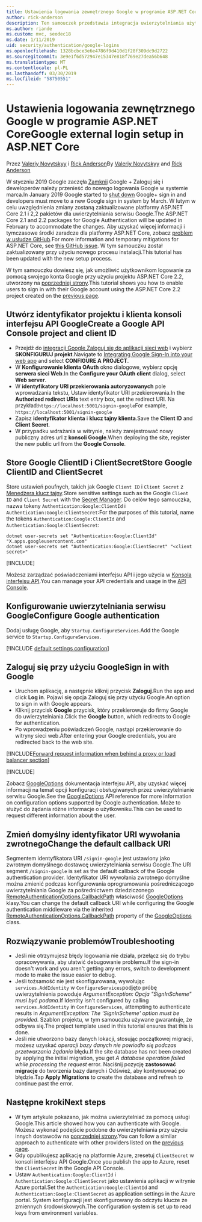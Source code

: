 ```yaml
---
title: Ustawienia logowania zewnętrznego Google w programie ASP.NET Core
author: rick-anderson
description: Ten samouczek przedstawia integracja uwierzytelniania użytkownika konta Google do istniejącej aplikacji platformy ASP.NET Core.
ms.author: riande
ms.custom: mvc, seodec18
ms.date: 1/11/2019
uid: security/authentication/google-logins
ms.openlocfilehash: 1328bcbce3e6e4786f9d410d1f28f309dc9d2722
ms.sourcegitcommit: 3e9e1f6d572947e15347e818f769e27dea56b648
ms.translationtype: MT
ms.contentlocale: pl-PL
ms.lasthandoff: 03/30/2019
ms.locfileid: "58750551"
---
```

# <a name="google-external-login-setup-in-aspnet-core"></a><span data-ttu-id="bd344-103">Ustawienia logowania zewnętrznego Google w programie ASP.NET Core</span><span class="sxs-lookup"><span data-stu-id="bd344-103">Google external login setup in ASP.NET Core</span></span>

<span data-ttu-id="bd344-104">Przez [Valeriy Novytskyy](https://github.com/01binary) i [Rick Anderson](https://twitter.com/RickAndMSFT)</span><span class="sxs-lookup"><span data-stu-id="bd344-104">By [Valeriy Novytskyy](https://github.com/01binary) and [Rick Anderson](https://twitter.com/RickAndMSFT)</span></span>

<span data-ttu-id="bd344-105">W styczniu 2019 Google zaczęła [Zamknij](https://developers.google.com/+/api-shutdown) Google + Zaloguj się i deweloperów należy przenieść do nowego logowania Google w systemie marca.</span><span class="sxs-lookup"><span data-stu-id="bd344-105">In January 2019 Google started to [shut down](https://developers.google.com/+/api-shutdown) Google+ sign in and developers must move to a new Google sign in system by March.</span></span> <span data-ttu-id="bd344-106">W lutym w celu uwzględnienia zmiany zostaną zaktualizowane platformy ASP.NET Core 2.1 i 2,2 pakietów dla uwierzytelniania serwisu Google.</span><span class="sxs-lookup"><span data-stu-id="bd344-106">The ASP.NET Core 2.1 and 2.2 packages for Google Authentication will be updated in February to accommodate the changes.</span></span> <span data-ttu-id="bd344-107">Aby uzyskać więcej informacji i tymczasowe środki zaradcze dla platformy ASP.NET Core, zobacz [problem w usłudze GitHub](https://github.com/aspnet/AspNetCore/issues/6486).</span><span class="sxs-lookup"><span data-stu-id="bd344-107">For more information and temporary mitigations for ASP.NET Core, see [this GitHub issue](https://github.com/aspnet/AspNetCore/issues/6486).</span></span> <span data-ttu-id="bd344-108">W tym samouczku został zaktualizowany przy użyciu nowego procesu instalacji.</span><span class="sxs-lookup"><span data-stu-id="bd344-108">This tutorial has been updated with the new setup process.</span></span>

<span data-ttu-id="bd344-109">W tym samouczku dowiesz się, jak umożliwić użytkownikom logowanie za pomocą swojego konta Google przy użyciu projektu ASP.NET Core 2.2, utworzony na [poprzedniej strony](xref:security/authentication/social/index).</span><span class="sxs-lookup"><span data-stu-id="bd344-109">This tutorial shows you how to enable users to sign in with their Google account using the ASP.NET Core 2.2 project created on the [previous page](xref:security/authentication/social/index).</span></span>

## <a name="create-a-google-api-console-project-and-client-id"></a><span data-ttu-id="bd344-110">Utwórz identyfikator projektu i klienta konsoli interfejsu API Google</span><span class="sxs-lookup"><span data-stu-id="bd344-110">Create a Google API Console project and client ID</span></span>

* <span data-ttu-id="bd344-111">Przejdź do [integracji Google Zaloguj się do aplikacji sieci web](https://developers.google.com/identity/sign-in/web/devconsole-project) i wybierz **SKONFIGURUJ projekt**.</span><span class="sxs-lookup"><span data-stu-id="bd344-111">Navigate to [Integrating Google Sign-In into your web app](https://developers.google.com/identity/sign-in/web/devconsole-project) and select **CONFIGURE A PROJECT**.</span></span>
* <span data-ttu-id="bd344-112">W **Konfigurowanie klienta OAuth** okno dialogowe, wybierz opcję **serwera sieci Web**.</span><span class="sxs-lookup"><span data-stu-id="bd344-112">In the **Configure your OAuth client** dialog, select **Web server**.</span></span>
* <span data-ttu-id="bd344-113">W **identyfikatory URI przekierowania autoryzowanych** pole wprowadzania tekstu, Ustaw identyfikator URI przekierowania.</span><span class="sxs-lookup"><span data-stu-id="bd344-113">In the **Authorized redirect URIs** text entry box, set the redirect URI.</span></span> <span data-ttu-id="bd344-114">Na przykład:`https://localhost:5001/signin-google`</span><span class="sxs-lookup"><span data-stu-id="bd344-114">For example, `https://localhost:5001/signin-google`</span></span>
* <span data-ttu-id="bd344-115">Zapisz **identyfikator klienta** i **klucz tajny klienta**.</span><span class="sxs-lookup"><span data-stu-id="bd344-115">Save the **Client ID** and **Client Secret**.</span></span>
* <span data-ttu-id="bd344-116">W przypadku wdrażania w witrynie, należy zarejestrować nowy publiczny adres url z **konsoli Google**.</span><span class="sxs-lookup"><span data-stu-id="bd344-116">When deploying the site, register the new public url from the **Google Console**.</span></span>

## <a name="store-google-clientid-and-clientsecret"></a><span data-ttu-id="bd344-117">Store Google ClientID i ClientSecret</span><span class="sxs-lookup"><span data-stu-id="bd344-117">Store Google ClientID and ClientSecret</span></span>

<span data-ttu-id="bd344-118">Store ustawień poufnych, takich jak Google `Client ID` i `Client Secret` z [Menedżera klucz tajny](xref:security/app-secrets).</span><span class="sxs-lookup"><span data-stu-id="bd344-118">Store sensitive settings such as the Google `Client ID` and `Client Secret` with the [Secret Manager](xref:security/app-secrets).</span></span> <span data-ttu-id="bd344-119">Do celów tego samouczka, nazwa tokeny `Authentication:Google:ClientId` i `Authentication:Google:ClientSecret`:</span><span class="sxs-lookup"><span data-stu-id="bd344-119">For the purposes of this tutorial, name the tokens `Authentication:Google:ClientId` and `Authentication:Google:ClientSecret`:</span></span>

```console
dotnet user-secrets set "Authentication:Google:ClientId" "X.apps.googleusercontent.com"
dotnet user-secrets set "Authentication:Google:ClientSecret" "<client secret>"
```

[!INCLUDE[](~/includes/environmentVarableColon.md)]

<span data-ttu-id="bd344-120">Możesz zarządzać poświadczeniami interfejsu API i jego użycia w [Konsola interfejsu API](https://console.developers.google.com/apis/dashboard).</span><span class="sxs-lookup"><span data-stu-id="bd344-120">You can manage your API credentials and usage in the [API Console](https://console.developers.google.com/apis/dashboard).</span></span>

## <a name="configure-google-authentication"></a><span data-ttu-id="bd344-121">Konfigurowanie uwierzytelniania serwisu Google</span><span class="sxs-lookup"><span data-stu-id="bd344-121">Configure Google authentication</span></span>

<span data-ttu-id="bd344-122">Dodaj usługę Google, aby `Startup.ConfigureServices`.</span><span class="sxs-lookup"><span data-stu-id="bd344-122">Add the Google service to `Startup.ConfigureServices`.</span></span>

[!INCLUDE [default settings configuration](includes/default-settings2-2.md)]

## <a name="sign-in-with-google"></a><span data-ttu-id="bd344-123">Zaloguj się przy użyciu Google</span><span class="sxs-lookup"><span data-stu-id="bd344-123">Sign in with Google</span></span>

* <span data-ttu-id="bd344-124">Uruchom aplikację, a następnie kliknij przycisk **Zaloguj**.</span><span class="sxs-lookup"><span data-stu-id="bd344-124">Run the app and click **Log in**.</span></span> <span data-ttu-id="bd344-125">Pojawi się opcja Zaloguj się przy użyciu Google.</span><span class="sxs-lookup"><span data-stu-id="bd344-125">An option to sign in with Google appears.</span></span>
* <span data-ttu-id="bd344-126">Kliknij przycisk **Google** przycisk, który przekierowuje do firmy Google do uwierzytelniania.</span><span class="sxs-lookup"><span data-stu-id="bd344-126">Click the **Google** button, which redirects to Google for authentication.</span></span>
* <span data-ttu-id="bd344-127">Po wprowadzeniu poświadczeń Google, nastąpi przekierowanie do witryny sieci web.</span><span class="sxs-lookup"><span data-stu-id="bd344-127">After entering your Google credentials, you are redirected back to the web site.</span></span>

[!INCLUDE[Forward request information when behind a proxy or load balancer section](includes/forwarded-headers-middleware.md)]

[!INCLUDE[](includes/chain-auth-providers.md)]

<span data-ttu-id="bd344-128">Zobacz [GoogleOptions](/dotnet/api/microsoft.aspnetcore.authentication.google.googleoptions) dokumentacja interfejsu API, aby uzyskać więcej informacji na temat opcji konfiguracji obsługiwanych przez uwierzytelnianie serwisu Google.</span><span class="sxs-lookup"><span data-stu-id="bd344-128">See the [GoogleOptions](/dotnet/api/microsoft.aspnetcore.authentication.google.googleoptions) API reference for more information on configuration options supported by Google authentication.</span></span> <span data-ttu-id="bd344-129">Może to służyć do żądania różne informacje o użytkowniku.</span><span class="sxs-lookup"><span data-stu-id="bd344-129">This can be used to request different information about the user.</span></span>

## <a name="change-the-default-callback-uri"></a><span data-ttu-id="bd344-130">Zmień domyślny identyfikator URI wywołania zwrotnego</span><span class="sxs-lookup"><span data-stu-id="bd344-130">Change the default callback URI</span></span>

<span data-ttu-id="bd344-131">Segmentem identyfikatora URI `/signin-google` jest ustawiony jako zwrotnym domyślnego dostawcę uwierzytelniania serwisu Google.</span><span class="sxs-lookup"><span data-stu-id="bd344-131">The URI segment `/signin-google` is set as the default callback of the Google authentication provider.</span></span> <span data-ttu-id="bd344-132">Identyfikator URI wywołania zwrotnego domyślne można zmienić podczas konfigurowania oprogramowania pośredniczącego uwierzytelniania Google za pośrednictwem dziedziczonego [RemoteAuthenticationOptions.CallbackPath](/dotnet/api/microsoft.aspnetcore.authentication.remoteauthenticationoptions.callbackpath) właściwość [GoogleOptions](/dotnet/api/microsoft.aspnetcore.authentication.google.googleoptions) klasy.</span><span class="sxs-lookup"><span data-stu-id="bd344-132">You can change the default callback URI while configuring the Google authentication middleware via the inherited [RemoteAuthenticationOptions.CallbackPath](/dotnet/api/microsoft.aspnetcore.authentication.remoteauthenticationoptions.callbackpath) property of the [GoogleOptions](/dotnet/api/microsoft.aspnetcore.authentication.google.googleoptions) class.</span></span>

## <a name="troubleshooting"></a><span data-ttu-id="bd344-133">Rozwiązywanie problemów</span><span class="sxs-lookup"><span data-stu-id="bd344-133">Troubleshooting</span></span>

* <span data-ttu-id="bd344-134">Jeśli nie otrzymujesz błędy logowania nie działa, przełącz się do trybu opracowywania, aby ułatwić debugowanie problemu.</span><span class="sxs-lookup"><span data-stu-id="bd344-134">If the sign-in doesn't work and you aren't getting any errors, switch to development mode to make the issue easier to debug.</span></span>
* <span data-ttu-id="bd344-135">Jeśli tożsamość nie jest skonfigurowana, wywołując `services.AddIdentity` w `ConfigureServices`podjęto próbę uwierzytelnienia powoduje *ArgumentException: Opcja "SignInScheme" musi być podana*.</span><span class="sxs-lookup"><span data-stu-id="bd344-135">If Identity isn't configured by calling `services.AddIdentity` in `ConfigureServices`, attempting to authenticate results in *ArgumentException: The 'SignInScheme' option must be provided*.</span></span> <span data-ttu-id="bd344-136">Szablon projektu, w tym samouczku używane gwarantuje, że odbywa się.</span><span class="sxs-lookup"><span data-stu-id="bd344-136">The project template used in this tutorial ensures that this is done.</span></span>
* <span data-ttu-id="bd344-137">Jeśli nie utworzono bazy danych lokacji, stosując początkowej migracji, możesz uzyskać *operacji bazy danych nie powiodło się podczas przetwarzania żądania* błędu.</span><span class="sxs-lookup"><span data-stu-id="bd344-137">If the site database has not been created by applying the initial migration, you get *A database operation failed while processing the request* error.</span></span> <span data-ttu-id="bd344-138">Naciśnij pozycję **zastosować migracje** do tworzenia bazy danych i Odśwież, aby kontynuować po błędzie.</span><span class="sxs-lookup"><span data-stu-id="bd344-138">Tap **Apply Migrations** to create the database and refresh to continue past the error.</span></span>

## <a name="next-steps"></a><span data-ttu-id="bd344-139">Następne kroki</span><span class="sxs-lookup"><span data-stu-id="bd344-139">Next steps</span></span>

* <span data-ttu-id="bd344-140">W tym artykule pokazano, jak można uwierzytelniać za pomocą usługi Google.</span><span class="sxs-lookup"><span data-stu-id="bd344-140">This article showed how you can authenticate with Google.</span></span> <span data-ttu-id="bd344-141">Możesz wykonać podejście podobne do uwierzytelniania przy użyciu innych dostawców na [poprzedniej strony](xref:security/authentication/social/index).</span><span class="sxs-lookup"><span data-stu-id="bd344-141">You can follow a similar approach to authenticate with other providers listed on the [previous page](xref:security/authentication/social/index).</span></span>
* <span data-ttu-id="bd344-142">Gdy opublikujesz aplikację na platformie Azure, zresetuj `ClientSecret` w konsoli interfejsu API Google.</span><span class="sxs-lookup"><span data-stu-id="bd344-142">Once you publish the app to Azure, reset the `ClientSecret` in the Google API Console.</span></span>
* <span data-ttu-id="bd344-143">Ustaw `Authentication:Google:ClientId` i `Authentication:Google:ClientSecret` jako ustawienia aplikacji w witrynie Azure portal.</span><span class="sxs-lookup"><span data-stu-id="bd344-143">Set the `Authentication:Google:ClientId` and `Authentication:Google:ClientSecret` as application settings in the Azure portal.</span></span> <span data-ttu-id="bd344-144">System konfiguracji jest skonfigurowany do odczytu klucze ze zmiennych środowiskowych.</span><span class="sxs-lookup"><span data-stu-id="bd344-144">The configuration system is set up to read keys from environment variables.</span></span>
